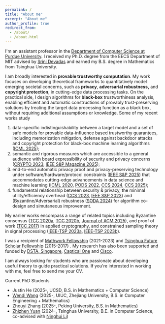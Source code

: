 ```yaml
---
permalink: /
title: "About me"
excerpt: "About me"
author_profile: true
redirect_from: 
  - /about/
  - /about.html
---
```


I'm an assistant professor in the [Department of Computer Science at Purdue University](https://www.cs.purdue.edu/). I received my Ph.D. degree from the EECS Department of MIT advised by [Srini Devadas](https://people.csail.mit.edu/devadas) and earned my B.S. degree in Mathematics from Tsinghua University. 


I am broadly interested in **provable trustworthy computation**. My work focuses on developing theoretical frameworks to quantitatively model emerging societal concerns, such as **privacy**, **adversarial robustness,** and **copyright protection**, in cutting-edge data processing tasks. On the practical side, I design algorithms for **black-box** trustworthiness analysis, enabling efficient and automatic constructions of provably trust-preserving solutions by treating the target data processing function as a black box, without requiring additional assumptions or knowledge. Some of my recent works study  

1. data-specific indistinguishability between a target model and a set of safe models for provable data-influence based trustworthy guarantees, including memorization mitigation, defense against backdoor attacks and copyright protection for black-box machine learning algorithms ([ICML 2025](/files/Gaussian_DSI_ICML_v2.pdf));
2. semantic and rigorous measures which are accessible to a general audience with board expressibility of security and privacy concerns ([CRYPTO 2023](https://link.springer.com/chapter/10.1007/978-3-031-38545-2_20), [IEEE S&P Magazine 2025](/files/PAC_IEEE_SP_Magazine.pdf));
3. end-to-end automatic privacy proof and privacy-preserving technology under software/hardware/protocol constraints ([IEEE S&P 2025](https://eprint.iacr.org/2024/718.pdf)) that accommodates cutting-edge advancements in data science and machine learning ([ICML 2020](https://proceedings.mlr.press/v119/wang20y/wang20y.pdf), [PODS 2022](https://dl.acm.org/doi/pdf/10.1145/3517804.3524144), [CCS 2024](https://people.csail.mit.edu/devadas/pubs/Learnable_Obfuscation.pdf), [CCS 2025](/files/one_sided_noise.pdf));
4. fundamental relationship between security & privacy, the minimal utility/efficiency overhead ([CCS 2023](https://dl.acm.org/doi/pdf/10.1145/3576915.3623142), [IEEE S&P 2023](https://ieeexplore.ieee.org/abstract/document/10179409)) and (Byzantine/Adversarial) robustness ([SODA 2024](https://epubs.siam.org/doi/pdf/10.1137/1.9781611977912.115)) for algorithm co-design and simutaneous improvement.

My earlier works encompass a range of related topics including Byzantine consensus ([TCC 2020a](https://eprint.iacr.org/2020/590.pdf), [TCC 2020b](https://eprint.iacr.org/2020/1236.pdf), [Journal of ACM 2025](/files/acm_journal.pdf)), and proof of work ([TCC 2017](https://eprint.iacr.org/2017/904.pdf)) in applied cryptography, and constrained sampling theory in signal processing ([IEEE-TSP 2023a](https://ieeexplore.ieee.org/abstract/document/10049583), [IEEE-TSP 2023b](https://ieeexplore.ieee.org/abstract/document/10050789)).

I was a recipient of [Mathwork Fellowship](https://engineering.mit.edu/fellows/hanshen-xiao/) (2021-2023) and [Tsinghua Future Scholar Fellowship](https://www.tsinghua.edu.cn/jyjx/yjsjy/jztx.htm) (2015-2017) . My research has also been supported and funded by [DSTA, Singapore](https://www.dsta.gov.sg/home), [Captical One](https://www.capitalone.com) and [Cisco](https://www.cisco.com/#tabs-9cfa4a460b-item-b8ba101fed-tab). 

I am always looking for students who are passionate about developing useful theory to guide practical solutions. If you're interested in working with me, feel free to send me your CV.


Current PhD Students
- Justin He (2025-, UCSD, B.S. in Mathematics + Computer Science)
- [Wendi Wang](https://scholar.google.com/citations?user=LMPPp9cAAAAJ&hl=zh-CN) (2025-, UIUC, Zhejiang University, B.S. in Computer Engineering + Mathematics)
- Zhouyi Zhang (2025-, Peking University, B.S. in Mathematics)
- [Zhizhen Yuan](https://www.imo-official.org/participant_r.aspx?id=28734) (2024-, Tsinghua University, B.E. in Computer Science, co-advised with [Ninghui Li](https://www.cs.purdue.edu/homes/ninghui/))




 

